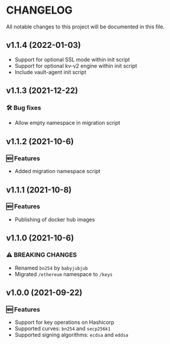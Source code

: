 # CHANGELOG

All notable changes to this project will be documented in this file.

##  v1.1.4 (2022-01-03)
- Support for optional SSL mode within init script
- Support for optional kv-v2 engine within init script
- Include vault-agent init script

##  v1.1.3 (2021-12-22)
### 🛠 Bug fixes
- Allow empty namespace in migration script

##  v1.1.2 (2021-10-6)
### 🆕 Features
- Added migration namespace script

##  v1.1.1 (2021-10-8)
### 🆕 Features
- Publishing of docker hub images

##  v1.1.0 (2021-10-6)

### ⚠ BREAKING CHANGES
- Renamed `bn254` by `babyjubjub`
- Migrated `/ethereum` namespace to `/keys`

##  v1.0.0 (2021-09-22)
### 🆕 Features
- Support for key operations on Hashicorp
- Supported curves: `bn254` and `secp256k1`
- Supported signing algorithms: `ecdsa` and `eddsa`
